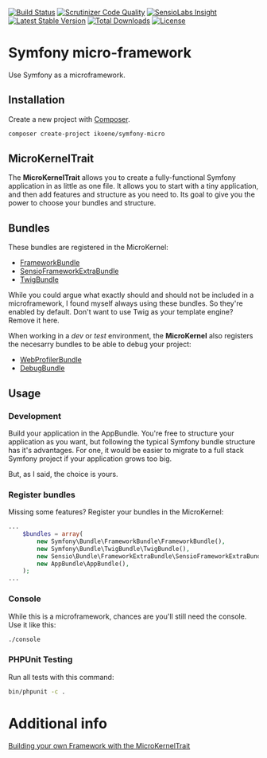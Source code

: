 [![Build Status](https://travis-ci.org/ikoene/symfony-micro.svg?branch=master)](https://travis-ci.org/ikoene/symfony-micro)
[![Scrutinizer Code Quality](https://scrutinizer-ci.com/g/ikoene/symfony-micro/badges/quality-score.png?b=master)](https://scrutinizer-ci.com/g/ikoene/symfony-micro/?branch=master)
[![SensioLabs Insight](https://img.shields.io/sensiolabs/i/7a556c44-8128-49e0-ac7e-d6f601d7fec7.svg)](https://insight.sensiolabs.com/projects/7a556c44-8128-49e0-ac7e-d6f601d7fec7)
[![Latest Stable Version](https://poser.pugx.org/ikoene/symfony-micro/v/stable)](https://packagist.org/packages/ikoene/symfony-micro)
[![Total Downloads](https://poser.pugx.org/ikoene/symfony-micro/downloads)](https://packagist.org/packages/ikoene/symfony-micro)
[![License](https://poser.pugx.org/ikoene/symfony-micro/license)](https://packagist.org/packages/ikoene/symfony-micro)

# Symfony micro-framework

Use Symfony as a microframework.

## Installation

Create a new project with [Composer](https://getcomposer.org/).

```bash
composer create-project ikoene/symfony-micro
```

## MicroKernelTrait

The **MicroKernelTrait** allows you to create a fully-functional Symfony application in as little as one file. It allows you to start with a tiny application, and then add features and structure as you need to. Its goal to give you the power to choose your bundles and structure.

## Bundles

These bundles are registered in the MicroKernel:

* [FrameworkBundle](https://github.com/]symfony/framework-bundle)
* [SensioFrameworkExtraBundle](https://github.com/sensiolabs/SensioFrameworkExtraBundle)
* [TwigBundle](https://github.com/symfony/twig-bundle)

While you could argue what exactly should and should not be included in a microframework, I found myself always using these bundles. So they're enabled by default. Don't want to use Twig as your template engine? Remove it here.

When working in a *dev* or *test* environment, the **MicroKernel** also registers the necesarry bundles to be able to debug your project:

* [WebProfilerBundle](https://github.com/symfony/web-profiler-bundle)
* [DebugBundle](https://github.com/symfony/debug-bundle)

## Usage

### Development

Build your application in the AppBundle. You're free to structure your application as you want, but following the typical Symfony bundle structure has it's advantages. For one, it would be easier to migrate to a full stack Symfony project if your application grows too big.

But, as I said, the choice is yours.

### Register bundles

Missing some features? Register your bundles in the MicroKernel:

```php
...
	$bundles = array(
		new Symfony\Bundle\FrameworkBundle\FrameworkBundle(),
		new Symfony\Bundle\TwigBundle\TwigBundle(),
        new Sensio\Bundle\FrameworkExtraBundle\SensioFrameworkExtraBundle(),
        new AppBundle\AppBundle(),
	);
...
```

### Console

While this is a microframework, chances are you'll still need the console. Use it like this:

```bash
./console
```

### PHPUnit Testing

Run all tests with this command:

```bash
bin/phpunit -c .
```

# Additional info

[Building your own Framework with the MicroKernelTrait](https://symfony.com/doc/2.8/cookbook/configuration/micro-kernel-trait.html)
